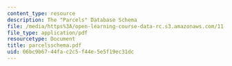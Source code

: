 ```yaml
---
content_type: resource
description: The "Parcels" Database Schema
file: /media/https%3A/open-learning-course-data-rc.s3.amazonaws.com/11-521-spatial-database-management-and-advanced-geographic-information-systems-spring-2003/06bc9b6744fac2c5f44e5e5f19ec31dc_parcelsschema.pdf
file_type: application/pdf
resourcetype: Document
title: parcelsschema.pdf
uid: 06bc9b67-44fa-c2c5-f44e-5e5f19ec31dc
---
```

